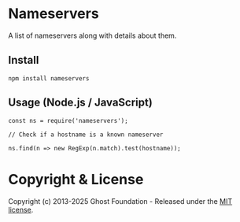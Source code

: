 # Nameservers

A list of nameservers along with details about them.


## Install

`npm install nameservers`

## Usage (Node.js / JavaScript)

```
const ns = require('nameservers');

// Check if a hostname is a known nameserver

ns.find(n => new RegExp(n.match).test(hostname));
```

# Copyright & License

Copyright (c) 2013-2025 Ghost Foundation - Released under the [MIT license](LICENSE).

